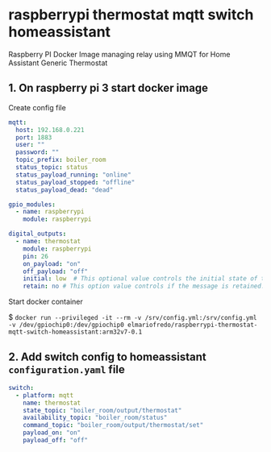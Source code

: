 # raspberrypi thermostat mqtt switch homeassistant

 Raspberry PI Docker Image managing relay using MMQT for Home Assistant Generic Thermostat


## 1. On raspberry pi 3 start docker image 

Create config file

```yaml
mqtt:
  host: 192.168.0.221
  port: 1883
  user: ""
  password: ""
  topic_prefix: boiler_room
  status_topic: status
  status_payload_running: "online" 
  status_payload_stopped: "offline" 
  status_payload_dead: "dead"

gpio_modules:
  - name: raspberrypi
    module: raspberrypi

digital_outputs:
  - name: thermostat
    module: raspberrypi
    pin: 26
    on_payload: "on"
    off_payload: "off"
    initial: low  # This optional value controls the initial state of the pin before receipt of any messages from MQTT. Valid options are 'low' and 'high'.
    retain: no # This option value controls if the message is retained. Default is no.
```

Start docker container

$ `docker run --privileged -it --rm -v /srv/config.yml:/srv/config.yml -v /dev/gpiochip0:/dev/gpiochip0 elmariofredo/raspberrypi-thermostat-mqtt-switch-homeassistant:arm32v7-0.1`

## 2. Add switch config to homeassistant `configuration.yaml` file

```yaml
switch:
  - platform: mqtt
    name: thermostat
    state_topic: "boiler_room/output/thermostat"
    availability_topic: "boiler_room/status"
    command_topic: "boiler_room/output/thermostat/set"
    payload_on: "on"
    payload_off: "off"
```
